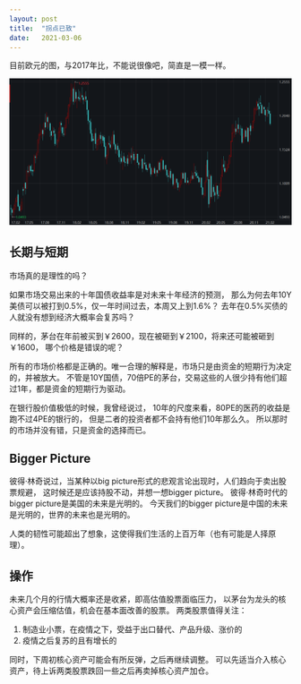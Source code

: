 ```yaml
---
layout: post
title:  "拐点已致"
date:   2021-03-06
---
```


目前欧元的图，与2017年比，不能说很像吧，简直是一模一样。

![EURO](/images/210306EURO.PNG)



## 长期与短期
市场真的是理性的吗？

如果市场交易出来的十年国债收益率是对未来十年经济的预测，
那么为何去年10Y美债可以被打到0.5%，仅一年时间过去，本周又上到1.6%？
去年在0.5%买债的人就没有想到经济大概率会复苏吗？

同样的，茅台在年前被买到￥2600，现在被砸到￥2100，将来还可能被砸到￥1600，
哪个价格是错误的呢？

所有的市场价格都是正确的。唯一合理的解释是，市场只是由资金的短期行为决定的，并被放大。
不管是10Y国债，70倍PE的茅台，交易这些的人很少持有他们超过1年，都是资金的短期行为驱动。

在银行股价值极低的时候，我曾经说过，
10年的尺度来看，80PE的医药的收益是跑不过4PE的银行的，
但是二者的投资者都不会持有他们10年那么久。
所以那时的市场并没有错，只是资金的选择而已。

## Bigger Picture
彼得·林奇说过，当某种以big picture形式的悲观言论出现时，人们趋向于卖出股票规避，
这时候还是应该持股不动，并想一想bigger picture。
彼得·林奇时代的bigger picture是美国的未来是光明的。
今天我们的bigger picture是中国的未来是光明的，世界的未来也是光明的。

人类的韧性可能超出了想象，这使得我们生活的上百万年（也有可能是人择原理）。

## 操作
未来几个月的行情大概率还是收紧，即高估值股票面临压力，
以茅台为龙头的核心资产会压缩估值，机会在基本面改善的股票。
两类股票值得关注：
1. 制造业小票，在疫情之下，受益于出口替代、产品升级、涨价的
2. 疫情之后复苏的且有增长的

同时，下周初核心资产可能会有所反弹，之后再继续调整。
可以先适当介入核心资产，待上诉两类股票跌回一些之后再卖掉核心资产加仓。


